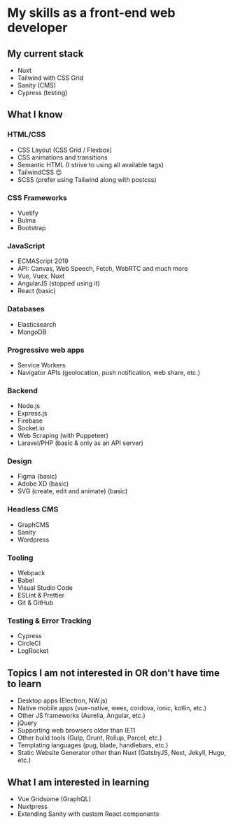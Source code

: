 # My skills as a front-end web developer

## My current stack
- Nuxt
- Tailwind with CSS Grid
- Sanity (CMS)
- Cypress (testing)

## What I know

### HTML/CSS
- CSS Layout (CSS Grid / Flexbox)
- CSS animations and transitions
- Semantic HTML (I strive to using all available tags)
- TailwindCSS :heart_eyes:
- SCSS (prefer using Tailwind along with postcss)

### CSS Frameworks
- Vuetify
- Bulma
- Bootstrap

### JavaScript
- ECMAScript 2019
- API: Canvas, Web Speech, Fetch, WebRTC and much more
- Vue, Vuex, Nuxt
- AngularJS (stopped using it)
- React (basic)

### Databases
- Elasticsearch
- MongoDB

### Progressive web apps
- Service Workers
- Navigator APIs (geolocation, push notification, web share, etc.)

### Backend
- Node.js
- Express.js
- Firebase
- Socket.io
- Web Scraping (with Puppeteer)
- Laravel/PHP (basic & only as an API server)

### Design
- Figma (basic)
- Adobe XD (basic)
- SVG (create, edit and animate) (basic)

### Headless CMS
- GraphCMS
- Sanity
- Wordpress

### Tooling
- Webpack
- Babel
- Visual Studio Code
- ESLint & Prettier
- Git & GitHub

### Testing & Error Tracking
- Cypress
- CircleCI
- LogRocket

## Topics I am not interested in OR don't have time to learn
- Desktop apps (Electron, NW.js)
- Native mobile apps (vue-native, weex, cordova, ionic, kotlin, etc.)
- Other JS frameworks (Aurelia, Angular, etc.)
- jQuery
- Supporting web browsers older than IE11
- Other build tools (Gulp, Grunt, Rollup, Parcel, etc.)
- Templating languages (pug, blade, handlebars, etc.)
- Static Website Generator other than Nuxt (GatsbyJS, Next, Jekyll, Hugo, etc.)

## What I am interested in learning
- Vue Gridsome (GraphQL)
- Nuxtpress
- Extending Sanity with custom React components
